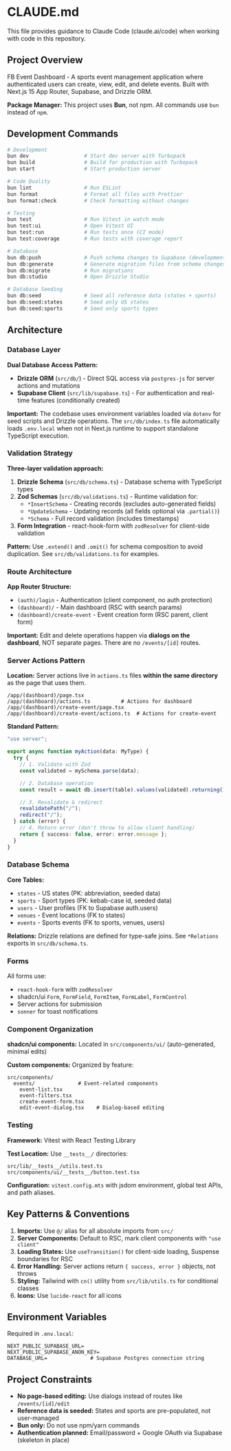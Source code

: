 # CLAUDE.md

This file provides guidance to Claude Code (claude.ai/code) when working with code in this repository.

## Project Overview

FB Event Dashboard - A sports event management application where authenticated users can create, view, edit, and delete events. Built with Next.js 15 App Router, Supabase, and Drizzle ORM.

**Package Manager:** This project uses **Bun**, not npm. All commands use `bun` instead of `npm`.

## Development Commands

```bash
# Development
bun dev                  # Start dev server with Turbopack
bun build                # Build for production with Turbopack
bun start                # Start production server

# Code Quality
bun lint                 # Run ESLint
bun format               # Format all files with Prettier
bun format:check         # Check formatting without changes

# Testing
bun test                 # Run Vitest in watch mode
bun test:ui              # Open Vitest UI
bun test:run             # Run tests once (CI mode)
bun test:coverage        # Run tests with coverage report

# Database
bun db:push              # Push schema changes to Supabase (development)
bun db:generate          # Generate migration files from schema changes
bun db:migrate           # Run migrations
bun db:studio            # Open Drizzle Studio

# Database Seeding
bun db:seed              # Seed all reference data (states + sports)
bun db:seed:states       # Seed only US states
bun db:seed:sports       # Seed only sports types
```

## Architecture

### Database Layer

**Dual Database Access Pattern:**

- **Drizzle ORM** (`src/db/`) - Direct SQL access via `postgres-js` for server actions and mutations
- **Supabase Client** (`src/lib/supabase.ts`) - For authentication and real-time features (conditionally created)

**Important:** The codebase uses environment variables loaded via `dotenv` for seed scripts and Drizzle operations. The `src/db/index.ts` file automatically loads `.env.local` when not in Next.js runtime to support standalone TypeScript execution.

### Validation Strategy

**Three-layer validation approach:**

1. **Drizzle Schema** (`src/db/schema.ts`) - Database schema with TypeScript types
2. **Zod Schemas** (`src/db/validations.ts`) - Runtime validation for:
   - `*InsertSchema` - Creating records (excludes auto-generated fields)
   - `*UpdateSchema` - Updating records (all fields optional via `.partial()`)
   - `*Schema` - Full record validation (includes timestamps)
3. **Form Integration** - react-hook-form with `zodResolver` for client-side validation

**Pattern:** Use `.extend()` and `.omit()` for schema composition to avoid duplication. See `src/db/validations.ts` for examples.

### Route Architecture

**App Router Structure:**

- `(auth)/login` - Authentication (client component, no auth protection)
- `(dashboard)/` - Main dashboard (RSC with search params)
- `(dashboard)/create-event` - Event creation form (RSC parent, client form)

**Important:** Edit and delete operations happen via **dialogs on the dashboard**, NOT separate pages. There are no `/events/[id]` routes.

### Server Actions Pattern

**Location:** Server actions live in `actions.ts` files **within the same directory** as the page that uses them.

```
/app/(dashboard)/page.tsx
/app/(dashboard)/actions.ts          # Actions for dashboard
/app/(dashboard)/create-event/page.tsx
/app/(dashboard)/create-event/actions.ts  # Actions for create-event
```

**Standard Pattern:**

```typescript
"use server";

export async function myAction(data: MyType) {
  try {
    // 1. Validate with Zod
    const validated = mySchema.parse(data);

    // 2. Database operation
    const result = await db.insert(table).values(validated).returning();

    // 3. Revalidate & redirect
    revalidatePath("/");
    redirect("/");
  } catch (error) {
    // 4. Return error (don't throw to allow client handling)
    return { success: false, error: error.message };
  }
}
```

### Database Schema

**Core Tables:**

- `states` - US states (PK: abbreviation, seeded data)
- `sports` - Sport types (PK: kebab-case id, seeded data)
- `users` - User profiles (FK to Supabase auth.users)
- `venues` - Event locations (FK to states)
- `events` - Sports events (FK to sports, venues, users)

**Relations:** Drizzle relations are defined for type-safe joins. See `*Relations` exports in `src/db/schema.ts`.

### Forms

All forms use:

- `react-hook-form` with `zodResolver`
- shadcn/ui `Form`, `FormField`, `FormItem`, `FormLabel`, `FormControl`
- Server actions for submission
- `sonner` for toast notifications

### Component Organization

**shadcn/ui components:** Located in `src/components/ui/` (auto-generated, minimal edits)

**Custom components:** Organized by feature:

```
src/components/
  events/              # Event-related components
    event-list.tsx
    event-filters.tsx
    create-event-form.tsx
    edit-event-dialog.tsx    # Dialog-based editing
```

### Testing

**Framework:** Vitest with React Testing Library

**Test Location:** Use `__tests__/` directories:

```
src/lib/__tests__/utils.test.ts
src/components/ui/__tests__/button.test.tsx
```

**Configuration:** `vitest.config.mts` with jsdom environment, global test APIs, and path aliases.

## Key Patterns & Conventions

1. **Imports:** Use `@/` alias for all absolute imports from `src/`
2. **Server Components:** Default to RSC, mark client components with `"use client"`
3. **Loading States:** Use `useTransition()` for client-side loading, Suspense boundaries for RSC
4. **Error Handling:** Server actions return `{ success, error }` objects, not throws
5. **Styling:** Tailwind with `cn()` utility from `src/lib/utils.ts` for conditional classes
6. **Icons:** Use `lucide-react` for all icons

## Environment Variables

Required in `.env.local`:

```
NEXT_PUBLIC_SUPABASE_URL=
NEXT_PUBLIC_SUPABASE_ANON_KEY=
DATABASE_URL=              # Supabase Postgres connection string
```

## Project Constraints

- **No page-based editing:** Use dialogs instead of routes like `/events/[id]/edit`
- **Reference data is seeded:** States and sports are pre-populated, not user-managed
- **Bun only:** Do not use npm/yarn commands
- **Authentication planned:** Email/password + Google OAuth via Supabase (skeleton in place)
